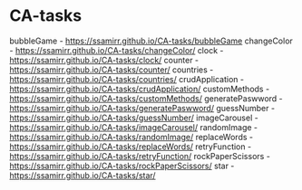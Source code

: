 # CA-tasks
bubbleGame - https://ssamirr.github.io/CA-tasks/bubbleGame
changeColor - https://ssamirr.github.io/CA-tasks/changeColor/
clock - https://ssamirr.github.io/CA-tasks/clock/
counter - https://ssamirr.github.io/CA-tasks/counter/
countries - https://ssamirr.github.io/CA-tasks/countries/
crudApplication - https://ssamirr.github.io/CA-tasks/crudApplication/
customMethods - https://ssamirr.github.io/CA-tasks/customMethods/
generatePaswword - https://ssamirr.github.io/CA-tasks/generatePaswword/
guessNumber - https://ssamirr.github.io/CA-tasks/guessNumber/
imageCarousel - https://ssamirr.github.io/CA-tasks/imageCarousel/
randomImage - https://ssamirr.github.io/CA-tasks/randomImage/
replaceWords - https://ssamirr.github.io/CA-tasks/replaceWords/
retryFunction - https://ssamirr.github.io/CA-tasks/retryFunction/
rockPaperScissors - https://ssamirr.github.io/CA-tasks/rockPaperScissors/
star - https://ssamirr.github.io/CA-tasks/star/
